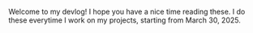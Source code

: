 Welcome to my devlog! I hope you have a nice time reading these. I do these everytime I work on my projects, starting from March 30, 2025.